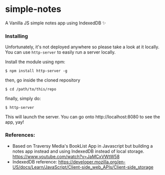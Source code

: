 # simple-notes
A Vanilla JS simple notes app using IndexedDB :sparkles:

### Installing

Unfortunately, it's not deployed anywhere so please take a look at it locally.
You can use `http-server` to easily run a server locally.

Install the module using npm:
```
$ npm install http-server -g
```

then, go inside the cloned repository
```
$ cd /path/to/this/repo
```

finally, simply do:
```
$ http-server
```
This will launch the server.
You can go onto http://localhost:8080 to see the app, yay!


### References:
- Based on Traversy Media's BookList App in Javascript but building a notes app instead and using IndexedDB instead of local storage. https://www.youtube.com/watch?v=JaMCxVWtW58
- IndexedDB reference: https://developer.mozilla.org/en-US/docs/Learn/JavaScript/Client-side_web_APIs/Client-side_storage
